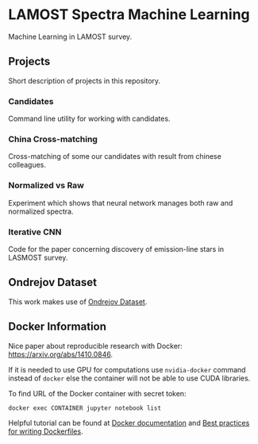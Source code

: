 # LAMOST Spectra Machine Learning

Machine Learning in LAMOST survey.

## Projects

Short description of projects in this repository.

### Candidates

Command line utility for working with candidates.

### China Cross-matching

Cross-matching of some our candidates with result from chinese colleagues.

### Normalized vs Raw

Experiment which shows that neural network manages both raw and normalized
spectra.

### Iterative CNN

Code for the paper concerning discovery of emission-line stars in LASMOST
survey.

## Ondrejov Dataset

This work makes use of
[Ondrejov Dataset](https://github.com/podondra/ondrejov-dataset).

## Docker Information

Nice paper about reproducible research with Docker:
https://arxiv.org/abs/1410.0846.

If it is needed to use GPU for computations use `nvidia-docker` command
instead of `docker` else the container will not be able to use CUDA libraries.

To find URL of the Docker container with secret token:

	docker exec CONTAINER jupyter notebook list

Helpful tutorial can be found at
[Docker documentation](https://docs.docker.com/get-started/part2/)
and
[Best practices for writing Dockerfiles](
https://docs.docker.com/develop/develop-images/dockerfile_best-practices/
).
